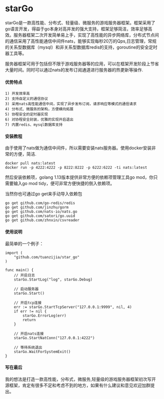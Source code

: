 # starGo
starGo是一款高性能、分布式、轻量级、微服务的游戏服务器框架。框架采用了go语言开发，得益于go本身对高并发的强大支持，框架足够简洁，效率足够高效。服务器框架二次开发简单易上手，实现了高性能的异步网络库，分布式节点间的通信采用了高性能通信中间件nats，能够实现每秒20万的Qps,日志管理，常规的关系型数据库（mysql）和非关系型数据库redis的支持，goroutine的安全定时器工具等。

服务器框架可用于包括但不限于游戏服务器等的应用，可以在框架开发阶段上节省大量时间。同时可以通过nats的发布订阅通道进行服务器的热更新等操作.
#### 优势特点
    1) 开发效率高
    2) 支持自定义的通信协议
    3) 采用nats高性能通信中间，实现了异步发布订阅，请求响应等模式的通信请求
    4) 分布式、微服务的架构，方便横向拓展
    5) 协程安全的定时器实现
    6) 对协程安全封装，优雅的实现开启退出
    7) 内置redis、mysql数据库支持
#### 安装教程
由于使用了nats做为通信中间件，所以需要安装nats服务器。使用docker安装非常的方便，简洁.

    docker pull nats:latest
    docker run -p 4222:4222 -p 8222:8222 -p 6222:6222 -ti nats:latest
    
然后安装依赖项，golang 1.13版本提供非常方便的依赖项管理工具go mod，你只需要输入go mod tidy，便可非常方便快捷的倒入依赖项。

当然你也可通过go get来手动导入依赖包

    go get github.com/go-redis/redis
    go get github.com/jinzhu/gorm
    go get github.com/nats-io/nats.go
    go get github.com/satori/go.uuid
    go get github.com/zhnxin/csvreader
#### 使用说明
最简单的一个例子：

    import (
    	"github.com/tuanzijia/star_go"
    )
    
    func main() {
    	// 开启日志
    	starGo.StartLog("log", starGo.Debug)
    
    	// 启动服务器
    	starGo.Start()
    
    	// 开启tcp连接
    	err := starGo.StartTcpServer("127.0.0.1:9999", nil, 4)
    	if err != nil {
    		starGo.ErrorLog(err)
    		return
    	}
    
    	// 开启nats连接
    	starGo.StartNatConn("127.0.0.1:4222")
    
    	// 等待系统退出
    	starGo.WaitForSystemExit()
    }
#### 写在最后
我的想法是打造一款高性能，分布式，微服务,轻量级的游戏服务器框架初次写开源框架，肯定有很多不足和考虑不到的地方，如果有什么建议和意见欢迎加群提出。